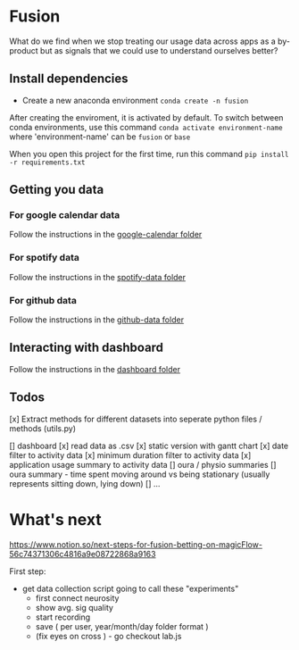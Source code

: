 # Fusion
What do we find when we stop treating our usage data across apps as a by-product but as signals that we could use to understand ourselves better? 

## Install dependencies

- Create a new anaconda environment
```conda create -n fusion```

After creating the enviroment, it is activated by default. To switch between conda environments, use this command ```conda activate environment-name``` where 'environment-name' can be `fusion` or `base`

When you open this project for the first time, run this command
```pip install -r requirements.txt```

## Getting you data
### For google calendar data
Follow the instructions in the [google-calendar folder](./google-calendar/README.md)

### For spotify data
Follow the instructions in the [spotify-data folder](./spotify-data/README.md)

### For github data
Follow the instructions in the [github-data folder](./github-data/README.md)

## Interacting with dashboard
Follow the instructions in the [dashboard folder](./dashboard/README.md)

## Todos

[x] Extract methods for different datasets into seperate python files / methods (utils.py)

[] dashboard
    [x] read data as .csv
    [x] static version with gantt chart
    [x] date filter to activity data
    [x] minimum duration filter to activity data
    [x] application usage summary to activity data
    [] oura / physio summaries
    [] oura summary - time spent moving around vs being stationary (usually represents sitting down, lying down)
    [] ...

# What's next
https://www.notion.so/next-steps-for-fusion-betting-on-magicFlow-56c74371306c4816a9e08722868a9163

First step:
- get data collection script going to call these "experiments"
    - first connect neurosity
    - show avg. sig quality
    - start recording 
    - save (
        per user,
        year/month/day folder format
    )
    - (fix eyes on cross ) - go checkout lab.js